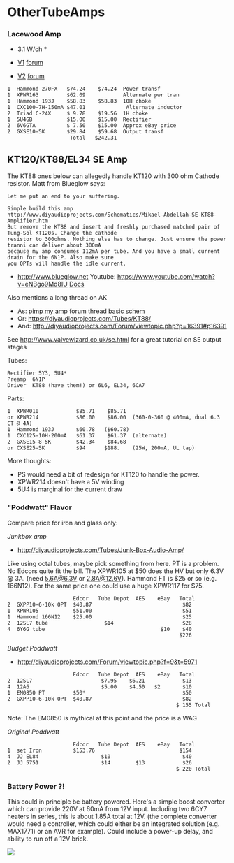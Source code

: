 # OtherTubeAmps

### Lacewood Amp

* 3.1 W/ch *

 * [V1](http://www.cascadetubes.com/the-6v6-lacewood-amp/) [forum](http://diyaudioprojects.com/Forum/viewtopic.php?f=9&t=3274)
 * [V2](http://www.cascadetubes.com/the-6v6-lacewood-amp-v2-0/) [forum](http://diyaudioprojects.com/Forum/viewtopic.php?f=9&t=5736)

```
1  Hammond 270FX   $74.24    $74.24  Power transf
1  XPWR163         $62.09            Alternate pwr tran
1  Hammond 193J    $58.83    $58.83  10H choke
1  CXC100-7H-150mA $47.01             Alternate inductor
2  Triad C-24X     $ 9.78    $19.56  1H choke
1  5U4GB           $15.00    $15.00  Rectifier
2  6V6GTA          $ 7.50    $15.00  Approx eBay price
2  GXSE10-5K       $29.84    $59.68  Output transf
                    Total   $242.31
```

## KT120/KT88/EL34 SE Amp

The KT88 ones below can allegedly handle KT120 with 300 ohm Cathode resistor.  Matt from Blueglow says:

```
Let me put an end to your suffering.

Simple build this amp http://www.diyaudioprojects.com/Schematics/Mikael-Abdellah-SE-KT88-Amplifier.htm
But remove the KT88 and insert and freshly purchased matched pair of Tung-Sol KT120s. Change the cathode
resistor to 300ohms. Nothing else has to change. Just ensure the power tranni can deliver about 300mA
because my amp consumes 112mA per tube. And you have a small current drain for the 6N1P. Also make sure
you OPTs will handle the idle current.
```

 * http://www.blueglow.net Youtube: https://www.youtube.com/watch?v=eNBgo9Md8IU  [Docs](https://drive.google.com/drive/folders/17jRI1lE_Vf9_Pq64LbT-PHy3pLpW1vuj?usp=sharing)


Also mentions a long thread on AK

 * As: [pimp my amp](http://diyaudioprojects.com/Forum/viewtopic.php?f=9&t=3915) forum thread [basic schem](http://www.diyaudioprojects.com/Schematics/Mikael-Abdellah-SE-KT88-Amplifier.htm)
 * Or: https://diyaudioprojects.com/Tubes/KT88/
 * And: http://diyaudioprojects.com/Forum/viewtopic.php?p=16391#p16391

See http://www.valvewizard.co.uk/se.html for a great tutorial on SE output stages

Tubes:
```
Rectifier 5Y3, 5U4*
Preamp  6N1P
Driver  KT88 (have them!) or 6L6, EL34, 6CA7
```

Parts:
```
1  XPWR010            $85.71    $85.71
or XPWR214            $86.00    $86.00  (360-0-360 @ 400mA, dual 6.3 CT @ 4A)
1  Hammond 193J       $60.78   ($60.78)
1  CXC125-10H-200mA   $61.37    $61.37  (alternate)
2  GXSE15-8-5K        $42.34    $84.68
or CXSE25-5K          $94      $188.    (25W, 200mA, UL tap)
```

More thoughts:

 * PS would need a bit of redesign for KT120 to handle the power.
 * XPWR214 doesn't have a 5V winding
 * 5U4 is marginal for the current draw



### "Poddwatt" Flavor

Compare price for iron and glass only:

*Junkbox amp*

 * http://diyaudioprojects.com/Tubes/Junk-Box-Audio-Amp/

Like using octal tubes, maybe pick something from here.
PT is a problem.  No Edcors quite fit the bill.  The XPWR105 at $50
does the HV but only 6.3V @ 3A.  (need 5.6A@6.3V or 2.8A@12.6V).
Hammond FT is $25 or so (e.g. 166N12).  For the same price one
could use a huge XPWR117 for $75.

```
                     Edcor   Tube Depot  AES    eBay   Total
2  GXPP10-6-10k OPT  $40.87                             $82
1  XPWR105           $51.00                             $51
1  Hammond 166N12    $25.00                             $25
2  12SL7 tube                  $14                      $28
4  6Y6G tube                                     $10    $40
                                                       $226
```

*Budget Poddwatt*

 * http://diyaudioprojects.com/Forum/viewtopic.php?f=9&t=5971

```
                     Edcor   Tube Depot  AES    eBay   Total
2  12SL7                      $7.95    $6.21            $13
4  12A6                       $5.00    $4.50   $2       $10
1  EM0850 PT         $50*                               $50
2  GXPP10-6-10k OPT  $40.87                             $82
                                                      $ 155 Total
```

Note: The EM0850 is mythical at this point and the price is a WAG

*Original Poddwatt*

```
                     Edcor   Tube Depot  AES    eBay   Total
1  set Iron          $153.76                           $154
4  JJ EL84                    $10                       $40
2  JJ 5751                    $14        $13            $26
                                                      $ 220 Total
```

### Battery Power ?!

This could in principle be battery powered.  Here's a simple boost converter which can provide 220V at 60mA from 12V input.  Including two 6CY7 heaters in series, this is about 1.85A total at 12V.  (the complete converter would need a controller, which could either be an integrated solution (e.g. MAX1771) or an AVR for example).  Could include a power-up delay, and ability to run off a 12V brick.

<img src="http://ohm.bu.edu/~hazen/TubeAmp/BatteryPower/BoostConverter.png">


